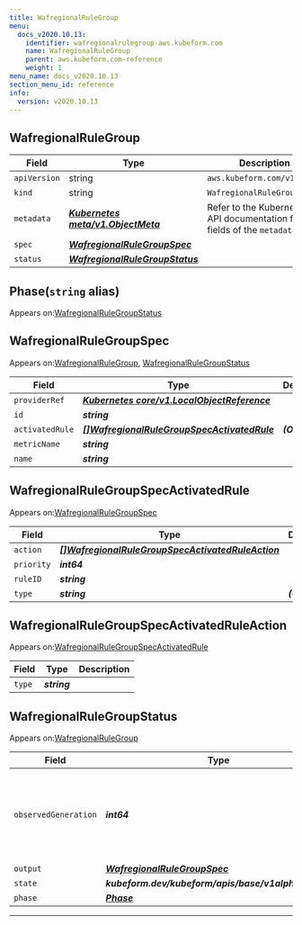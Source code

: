 ```yaml
---
title: WafregionalRuleGroup
menu:
  docs_v2020.10.13:
    identifier: wafregionalrulegroup-aws.kubeform.com
    name: WafregionalRuleGroup
    parent: aws.kubeform.com-reference
    weight: 1
menu_name: docs_v2020.10.13
section_menu_id: reference
info:
  version: v2020.10.13
---
```


## WafregionalRuleGroup
| Field | Type | Description |
| ------ | ----- | ----------- |
| `apiVersion` | string | `aws.kubeform.com/v1alpha1` |
|    `kind` | string | `WafregionalRuleGroup` |
| `metadata` | ***[Kubernetes meta/v1.ObjectMeta](https://kubernetes.io/docs/reference/generated/kubernetes-api/v1.13/#objectmeta-v1-meta)***|Refer to the Kubernetes API documentation for the fields of the `metadata` field.|
| `spec` | ***[WafregionalRuleGroupSpec](#wafregionalrulegroupspec)***||
| `status` | ***[WafregionalRuleGroupStatus](#wafregionalrulegroupstatus)***||
## Phase(`string` alias)

Appears on:[WafregionalRuleGroupStatus](#wafregionalrulegroupstatus)

## WafregionalRuleGroupSpec

Appears on:[WafregionalRuleGroup](#wafregionalrulegroup), [WafregionalRuleGroupStatus](#wafregionalrulegroupstatus)

| Field | Type | Description |
| ------ | ----- | ----------- |
| `providerRef` | ***[Kubernetes core/v1.LocalObjectReference](https://kubernetes.io/docs/reference/generated/kubernetes-api/v1.13/#localobjectreference-v1-core)***||
| `id` | ***string***||
| `activatedRule` | ***[[]WafregionalRuleGroupSpecActivatedRule](#wafregionalrulegroupspecactivatedrule)***| ***(Optional)*** |
| `metricName` | ***string***||
| `name` | ***string***||
## WafregionalRuleGroupSpecActivatedRule

Appears on:[WafregionalRuleGroupSpec](#wafregionalrulegroupspec)

| Field | Type | Description |
| ------ | ----- | ----------- |
| `action` | ***[[]WafregionalRuleGroupSpecActivatedRuleAction](#wafregionalrulegroupspecactivatedruleaction)***||
| `priority` | ***int64***||
| `ruleID` | ***string***||
| `type` | ***string***| ***(Optional)*** |
## WafregionalRuleGroupSpecActivatedRuleAction

Appears on:[WafregionalRuleGroupSpecActivatedRule](#wafregionalrulegroupspecactivatedrule)

| Field | Type | Description |
| ------ | ----- | ----------- |
| `type` | ***string***||
## WafregionalRuleGroupStatus

Appears on:[WafregionalRuleGroup](#wafregionalrulegroup)

| Field | Type | Description |
| ------ | ----- | ----------- |
| `observedGeneration` | ***int64***| ***(Optional)*** Resource generation, which is updated on mutation by the API Server.|
| `output` | ***[WafregionalRuleGroupSpec](#wafregionalrulegroupspec)***| ***(Optional)*** |
| `state` | ***kubeform.dev/kubeform/apis/base/v1alpha1.State***| ***(Optional)*** |
| `phase` | ***[Phase](#phase)***| ***(Optional)*** |
---
